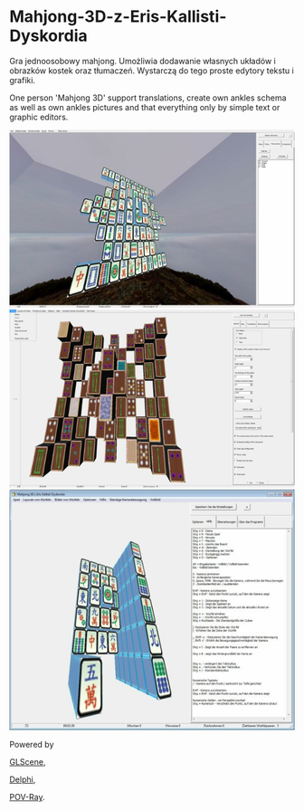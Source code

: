 # Mahjong-3D-z-Eris-Kallisti-Dyskordia

Gra jednoosobowy mahjong. Umożliwia dodawanie własnych układów i obrazków kostek oraz tłumaczeń. Wystarczą do tego proste edytory tekstu i grafiki.


One person 'Mahjong 3D' support translations, create own ankles schema as well as own ankles pictures and that everything only by simple text or graphic editors.


<a href="https://github.com/jacek-mulawka/Mahjong-3D-z-Eris-Kallisti-Dyskordia/blob/main/Gallery/Mahjong%203D%20z%20Eris%20Kallisti%20Dyskordia%2001.jpg">
  <img src="https://github.com/jacek-mulawka/Mahjong-3D-z-Eris-Kallisti-Dyskordia/blob/main/Gallery/M/Mahjong%203D%20z%20Eris%20Kallisti%20Dyskordia%2001%20m.jpg">
</a>

<a href="https://github.com/jacek-mulawka/Mahjong-3D-z-Eris-Kallisti-Dyskordia/blob/main/Gallery/Mahjong%203D%20z%20Eris%20Kallisti%20Dyskordia%2002.jpg">
  <img src="https://github.com/jacek-mulawka/Mahjong-3D-z-Eris-Kallisti-Dyskordia/blob/main/Gallery/M/Mahjong%203D%20z%20Eris%20Kallisti%20Dyskordia%2002%20m.jpg">
</a>

<a href="https://github.com/jacek-mulawka/Mahjong-3D-z-Eris-Kallisti-Dyskordia/blob/main/Gallery/Mahjong%203D%20z%20Eris%20Kallisti%20Dyskordia%2003.jpg">
  <img src="https://github.com/jacek-mulawka/Mahjong-3D-z-Eris-Kallisti-Dyskordia/blob/main/Gallery/M/Mahjong%203D%20z%20Eris%20Kallisti%20Dyskordia%2003%20m.jpg">
</a>


Powered by

[GLScene](http://glscene.sourceforge.net),

[Delphi](https://www.embarcadero.com/products/delphi),

[POV-Ray](http://www.povray.org).
